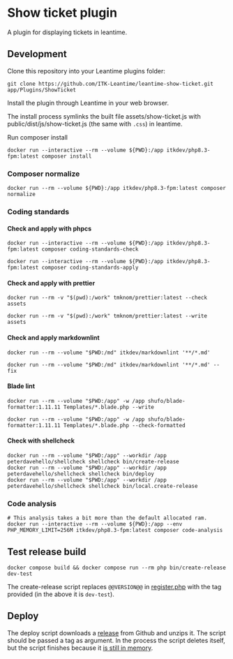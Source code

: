 # Show ticket plugin

A plugin for displaying tickets in leantime.

## Development

Clone this repository into your Leantime plugins folder:

``` shell
git clone https://github.com/ITK-Leantime/leantime-show-ticket.git app/Plugins/ShowTicket
```

Install the plugin through Leantime in your web browser.

The install process symlinks the built file assets/show-ticket.js with public/dist/js/show-ticket.js (the same with `.css`) in leantime.

Run composer install

```shell name=development-install
docker run --interactive --rm --volume ${PWD}:/app itkdev/php8.3-fpm:latest composer install
```

### Composer normalize

```shell name=composer-normalize
docker run --rm --volume ${PWD}:/app itkdev/php8.3-fpm:latest composer normalize
```

### Coding standards

#### Check and apply with phpcs

```shell name=check-coding-standards
docker run --interactive --rm --volume ${PWD}:/app itkdev/php8.3-fpm:latest composer coding-standards-check
```

```shell name=apply-coding-standards
docker run --interactive --rm --volume ${PWD}:/app itkdev/php8.3-fpm:latest composer coding-standards-apply
```

#### Check and apply with prettier

```shell name=prettier-check
docker run --rm -v "$(pwd):/work" tmknom/prettier:latest --check assets
```

```shell name=prettier-apply
docker run --rm -v "$(pwd):/work" tmknom/prettier:latest --write assets
```

#### Check and apply markdownlint

```shell name=markdown-check
docker run --rm --volume "$PWD:/md" itkdev/markdownlint '**/*.md'
```

```shell name=markdown-apply
docker run --rm --volume "$PWD:/md" itkdev/markdownlint '**/*.md' --fix
```

#### Blade lint

```shell name=blade-apply
docker run --rm --volume "$PWD:/app" -w /app shufo/blade-formatter:1.11.11 Templates/*.blade.php --write
```

```shell name=blade-check
docker run --rm --volume "$PWD:/app" -w /app shufo/blade-formatter:1.11.11 Templates/*.blade.php --check-formatted
```

#### Check with shellcheck

```shell name=shell-check
docker run --rm --volume "$PWD:/app" --workdir /app peterdavehello/shellcheck shellcheck bin/create-release
docker run --rm --volume "$PWD:/app" --workdir /app peterdavehello/shellcheck shellcheck bin/deploy
docker run --rm --volume "$PWD:/app" --workdir /app peterdavehello/shellcheck shellcheck bin/local.create-release
```

### Code analysis

```shell name=code-analysis
# This analysis takes a bit more than the default allocated ram.
docker run --interactive --rm --volume ${PWD}:/app --env PHP_MEMORY_LIMIT=256M itkdev/php8.3-fpm:latest composer code-analysis
```

## Test release build

```shell name=test-create-release
docker compose build && docker compose run --rm php bin/create-release dev-test
```

The create-release script replaces `@@VERSION@@` in
[register.php](https://github.com/ITK-Leantime/leantime-show-ticket/blob/develop/register.php#L57-L59)
with the tag provided (in the above it is `dev-test`).

## Deploy

The deploy script downloads a [release](https://github.com/ITK-Leantime/leantime-show-ticket/releases) from Github and
unzips it. The script should be passed a tag as argument. In the process the script deletes itself, but the script
finishes because it [is still in memory](https://linux.die.net/man/3/unlink).
